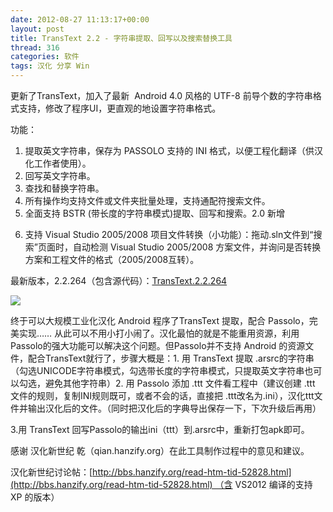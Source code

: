 ```yaml
---
date: 2012-08-27 11:13:17+00:00
layout: post
title: TransText 2.2 - 字符串提取、回写以及搜索替换工具
thread: 316
categories: 软件
tags: 汉化 分享 Win
---
```


更新了TransText，加入了最新  Android 4.0 风格的 UTF-8 前导个数的字符串格式支持，修改了程序UI，更直观的地设置字符串格式。

功能：

1. 提取英文字符串，保存为 PASSOLO 支持的 INI 格式，以便工程化翻译（供汉化工作者使用）。
2. 回写英文字符串。
3. 查找和替换字符串。
4. 所有操作均支持文件或文件夹批量处理，支持通配符搜索文件。
5. 全面支持 BSTR (带长度的字符串模式)提取、回写和搜索。2.0 新增
<!-- more -->
6. 支持 Visual Studio 2005/2008 项目文件转换（小功能）：拖动.sln文件到“搜索”页面时，自动检测 Visual Studio 2005/2008 方案文件，并询问是否转换方案和工程文件的格式（2005/2008互转）。

最新版本，2.2.264（包含源代码）：[TransText.2.2.264](/assets/TransText.2.2.264.rar)

[![](/assets/TransText.gif)](/assets/TransText.gif)

<!-- more -->





终于可以大规模工业化汉化 Android 程序了TransText 提取，配合 Passolo，完美实现……
从此可以不用小打小闹了。汉化最怕的就是不能重用资源，利用Passolo的强大功能可以解决这个问题。但Passolo并不支持 Android 的资源文件，配合TransText就行了，步骤大概是：1. 用 TransText 提取 .arsrc的字符串（勾选UNICODE字符串模式，勾选带长度的字符串模式，只提取英文字符串也可以勾选，避免其他字符串）2. 用 Passolo 添加 .ttt 文件看工程中（建议创建 .ttt 文件的规则，复制INI规则既可，或者不会的话，直接把 .ttt改名为.ini），汉化ttt文件并输出汉化后的文件。（同时把汉化后的字典导出保存一下，下次升级后再用）

3.用 TransText 回写Passolo的输出ini（ttt）到.arsrc中，重新打包apk即可。







感谢 汉化新世纪 乾（qian.hanzify.org）在此工具制作过程中的意见和建议。

汉化新世纪讨论帖：[http://bbs.hanzify.org/read-htm-tid-52828.html](http://bbs.hanzify.org/read-htm-tid-52828.html) （含 VS2012 编译的支持 XP 的版本）

